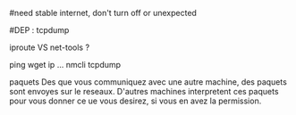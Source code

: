 #need stable internet, don't turn off or unexpected

#DEP : tcpdump

iproute VS net-tools ?

ping
wget
ip ...
nmcli
tcpdump



paquets
Des que vous communiquez avec une autre machine, des paquets sont envoyes sur le reseaux.
D'autres machines interpretent ces paquets pour vous donner ce ue vous desirez, si vous en avez la permission.

